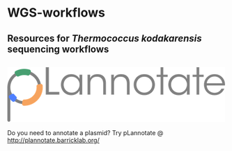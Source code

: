 # WGS-workflows
## Resources for *Thermococcus kodakarensis* sequencing workflows
##

![Alt text](/image_bank/pLannotate.png?raw=true ".")

Do you need to annotate a plasmid? Try pLannotate @ http://plannotate.barricklab.org/
